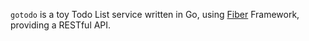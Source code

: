 `gotodo` is a toy Todo List service written in Go, using [Fiber](https://docs.gofiber.io/) Framework, providing a RESTful API.
